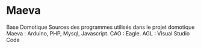 # Maeva
Base Domotique
Sources des programmes utilisés dans le projet domotique Maeva : Arduino, PHP, Mysql, Javascript.
CAO : Eagle. AGL : Visual Studio Code
